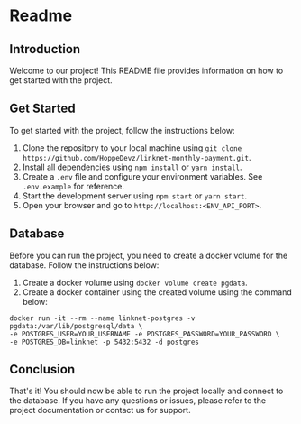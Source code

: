 # Readme

## Introduction

Welcome to our project! This README file provides information on how to get started with the project. 

## Get Started

To get started with the project, follow the instructions below:

1. Clone the repository to your local machine using `git clone https://github.com/HoppeDevz/linknet-monthly-payment.git`.
2. Install all dependencies using `npm install` or `yarn install`.
3. Create a `.env` file and configure your environment variables. See `.env.example` for reference.
4. Start the development server using `npm start` or `yarn start`.
5. Open your browser and go to `http://localhost:<ENV_API_PORT>`.

## Database

Before you can run the project, you need to create a docker volume for the database. Follow the instructions below:

1. Create a docker volume using `docker volume create pgdata`.
2. Create a docker container using the created volume using the command below:

```shell
docker run -it --rm --name linknet-postgres -v pgdata:/var/lib/postgresql/data \
-e POSTGRES_USER=YOUR_USERNAME -e POSTGRES_PASSWORD=YOUR_PASSWORD \
-e POSTGRES_DB=linknet -p 5432:5432 -d postgres
```

## Conclusion

That's it! You should now be able to run the project locally and connect to the database. If you have any questions or issues, please refer to the project documentation or contact us for support.